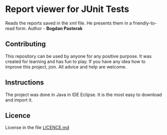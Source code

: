 # Report viewer for JUnit Tests
Reads the reports saved in the xml file.
He presents them in a friendly-to-read form.
Author - **Bogdan Pasterak**

## Contributing
This repository can be used by anyone for any positive purpose.
It was created for learning and has fun to play.
If you have any idea how to improve this project, join. All advice and help are welcome.

## Instructions
The project was done in Java in IDE Eclipse.
It is the most easy to download and import it.

## Licence
License in the file [LICENCE.md](https://github.com/BogdanPasterak/reportJUnitJava/master/LICENCE.md)
